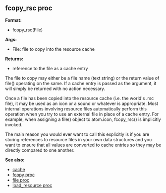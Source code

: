 ## fcopy_rsc proc

**Format:**
+   fcopy_rsc(File)
<!-- -->
**Args:**
+   File: file to copy into the resource cache
<!-- -->
**Returns:**
+   reference to the file as a cache entry


The file to copy may either be a file name (text string) or the
return value of file() operating on the same. If a cache entry is passed
as the argument, it will simply be returned with no action necessary.


Once a file has been copied into the resource cache (i.e. the
world\'s .rsc file), it may be used as an icon or a sound or whatever is
appropriate. Most internal operations involving resource files
automatically perform this operation when you try to use an external
file in place of a cache entry. For example, when assigning a file()
object to atom.icon, fcopy_rsc() is implicitly invoked. 

The
main reason you would ever want to call this explicitly is if you are
storing references to resource files in your own data structures and you
want to ensure that all values are converted to cache entries so they
may be directly compared to one another.

**See also:**
+   [cache](/ref/DM/cache.md) 
+   [fcopy proc](/ref/proc/fcopy.md) 
+   [file proc](/ref/proc/file.md) 
+   [load_resource proc](/ref/proc/load_resource.md) <!-- -->